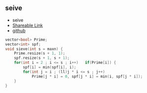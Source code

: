 
## seive

- seive
- [Shareable Link](https://thesobersobber.github.io/CP-Snippets/seive)
- [github](https://github.com/theSoberSobber/CP-Snippets/blob/main/snippets.json#L1151)

```cpp
vector<bool> Prime;
vector<int> spf;
void sieve(int s = maxn) {
    Prime.resize(s + 1, 1);
    spf.resize(s + 1, s + 1);
    for(int i = 2 ; i <= s ; i++)   if(Prime[i]) {
        spf[i] = min(spf[i], i);
        for(int j = i ; (ll)j * i <= s ; j++)
            Prime[j * i] = 0, spf[j * i] = min(i, spf[j * i]);
    }
}

```
